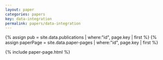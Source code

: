 ```yaml
---
layout: paper
categories: papers
key: data-integration
permalink: papers/data-integration
---
```


{% assign pub = site.data.publications | where:"id", page.key | first %}
{% assign paperPage = site.data.paper-pages | where:"id", page.key | first %}

{% include paper-page.html %}
